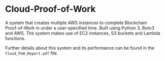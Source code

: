 # Cloud-Proof-of-Work
A system that creates multiple AWS instances to complete Blockchain Proof-of-Work in under a user-specified time. Built using Python 3, Boto3 and AWS. The system makes use of EC2 instances, S3 buckets and Lambda functions.

Further details about this system and its performance can be found in the `Cloud_PoW_Report.pdf` file.
